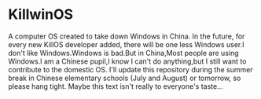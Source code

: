 # KillwinOS
A computer OS created to take down Windows in China.
 In the future, for every new KillOS developer added, there will be one less Windows user.I don't like Windows.Windows is bad.But in China,Most people are using Windows.I am a Chinese pupil,I know I can't do anything,but I still want to contribute to the domestic OS.
 I'll update this repository during the summer break in Chinese elementary schools (July and August) or tomorrow, so please hang tight.
 Maybe this text isn't really to everyone's taste...
